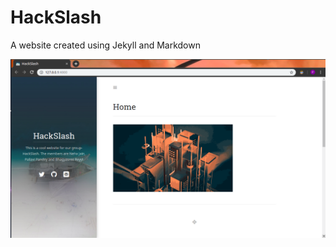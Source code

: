 # HackSlash
A website created using Jekyll and Markdown

![alt text](https://github.com/Deoxyss/HackSlash/blob/master/hacks.png)
